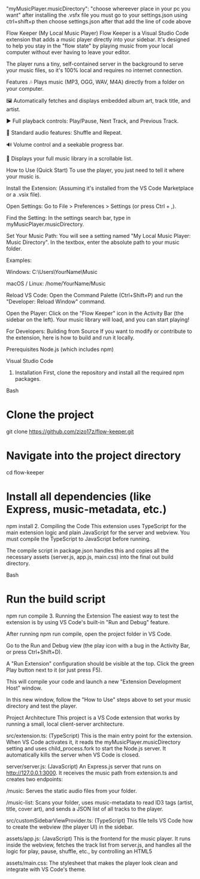 
"myMusicPlayer.musicDirectory": "choose whereever place in your pc you want"
after installing the .vsfx file you must go to your settings.json using ctrl+shift+p then choose settings.json after that add the line of code above 

Flow Keeper (My Local Music Player)
Flow Keeper is a Visual Studio Code extension that adds a music player directly into your sidebar. It's designed to help you stay in the "flow state" by playing music from your local computer without ever having to leave your editor.

The player runs a tiny, self-contained server in the background to serve your music files, so it's 100% local and requires no internet connection.

Features
🎶 Plays music (MP3, OGG, WAV, M4A) directly from a folder on your computer.

🖼️ Automatically fetches and displays embedded album art, track title, and artist.

▶️ Full playback controls: Play/Pause, Next Track, and Previous Track.

🔀 Standard audio features: Shuffle and Repeat.

🔊 Volume control and a seekable progress bar.

📄 Displays your full music library in a scrollable list.

How to Use (Quick Start)
To use the player, you just need to tell it where your music is.

Install the Extension: (Assuming it's installed from the VS Code Marketplace or a .vsix file).

Open Settings: Go to File > Preferences > Settings (or press Ctrl + ,).

Find the Setting: In the settings search bar, type in myMusicPlayer.musicDirectory.

Set Your Music Path: You will see a setting named "My Local Music Player: Music Directory". In the textbox, enter the absolute path to your music folder.

Examples:

Windows: C:\Users\YourName\Music

macOS / Linux: /home/YourName/Music

Reload VS Code: Open the Command Palette (Ctrl+Shift+P) and run the "Developer: Reload Window" command.

Open the Player: Click on the "Flow Keeper" icon in the Activity Bar (the sidebar on the left). Your music library will load, and you can start playing!

For Developers: Building from Source
If you want to modify or contribute to the extension, here is how to build and run it locally.

Prerequisites
Node.js (which includes npm)

Visual Studio Code

1. Installation
First, clone the repository and install all the required npm packages.

Bash

# Clone the project
git clone https://github.com/zizo17z/flow-keeper.git

# Navigate into the project directory
cd flow-keeper

# Install all dependencies (like Express, music-metadata, etc.)
npm install
2. Compiling the Code
This extension uses TypeScript for the main extension logic and plain JavaScript for the server and webview. You must compile the TypeScript to JavaScript before running.

The compile script in package.json handles this and copies all the necessary assets (server.js, app.js, main.css) into the final out build directory.

Bash

# Run the build script
npm run compile
3. Running the Extension
The easiest way to test the extension is by using VS Code's built-in "Run and Debug" feature.

After running npm run compile, open the project folder in VS Code.

Go to the Run and Debug view (the play icon with a bug in the Activity Bar, or press Ctrl+Shift+D).

A "Run Extension" configuration should be visible at the top. Click the green Play button next to it (or just press F5).

This will compile your code and launch a new "Extension Development Host" window.

In this new window, follow the "How to Use" steps above to set your music directory and test the player.

Project Architecture
This project is a VS Code extension that works by running a small, local client-server architecture.

src/extension.ts: (TypeScript) This is the main entry point for the extension. When VS Code activates it, it reads the myMusicPlayer.musicDirectory setting and uses child_process.fork to start the Node.js server. It automatically kills the server when VS Code is closed.

server/server.js: (JavaScript) An Express.js server that runs on http://127.0.0.1:3000. It receives the music path from extension.ts and creates two endpoints:

/music: Serves the static audio files from your folder.

/music-list: Scans your folder, uses music-metadata to read ID3 tags (artist, title, cover art), and sends a JSON list of all tracks to the player.

src/customSidebarViewProvider.ts: (TypeScript) This file tells VS Code how to create the webview (the player UI) in the sidebar.

assets/app.js: (JavaScript) This is the frontend for the music player. It runs inside the webview, fetches the track list from server.js, and handles all the logic for play, pause, shuffle, etc., by controlling an HTML5 <audio> element.

assets/main.css: The stylesheet that makes the player look clean and integrate with VS Code's theme.
